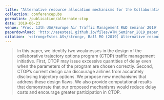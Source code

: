 ```yaml
---
title: "Alternative resource allocation mechanisms for the Collaborative Trajectory Options Program (CTOP)"
collection: conferencepubs
permalink: /publication/alternate-ctop
date: 2019-06-23
venue: 'Proc. 13th USA/Europe Air Traffic Management R&D Seminar 2019'
paperdownload: 'http://asestes1.github.io/files/ATM_Seminar_2019_paper_93.pdf'
citation: '<strong>Estes AS</strong>, Ball MO (2019) Alternative resource allocation mechanisms for the Collaborative Trajectory Options Program (CTOP).<i> Proc. 13th USA/Europe Air Traffic Management R&D Seminar,</i> 2019, Vienna.'
---
```

> In this paper, we identify two weaknesses in the design
of the collaborative trajectory options program (CTOP) traffic
management initiative. First, CTOP may issue excessive quantities
of delay even when the parameters of the program are chosen
correctly. Second, CTOP’s current design can discourage airlines
from accurately disclosing trajectory options. We propose new
mechanisms that address these design flaws. We also provide
computational results that demonstrate that our proposed
mechanisms would reduce delay costs and encourage greater
participation in CTOP.
